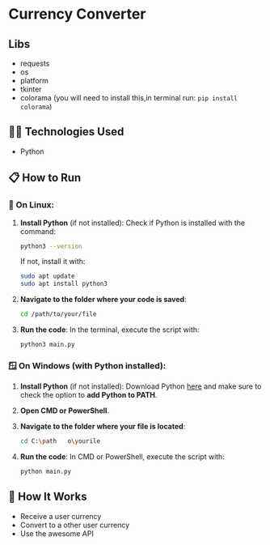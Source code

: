 # Currency Converter

## Libs
  - requests
  - os
  - platform
  - tkinter
  - colorama (you will need to install this,in terminal run: `pip install colorama`)



## 🧑‍💻 Technologies Used

- Python

## 📋 How to Run

### 🐧 On Linux:

1. **Install Python** (if not installed):
   Check if Python is installed with the command:
   ```bash
   python3 --version
   ```

   If not, install it with:
   ```bash
   sudo apt update
   sudo apt install python3
   ```

2. **Navigate to the folder where your code is saved**:
   ```bash
   cd /path/to/your/file
   ```

3. **Run the code**:
   In the terminal, execute the script with:
   ```bash
   python3 main.py
   ```

### 🪟 On Windows (with Python installed):

1. **Install Python** (if not installed):
   Download Python [here](https://www.python.org/downloads/) and make sure to check the option to **add Python to PATH**.

2. **Open CMD or PowerShell**.

3. **Navigate to the folder where your file is located**:
   ```bash
   cd C:\path	o\yourile
   ```

4. **Run the code**:
   In CMD or PowerShell, execute the script with:
   ```bash
   python main.py
   ```


## 🤖 How It Works
  - Receive a user currency
  - Convert to a other user currency
  - Use the awesome API

